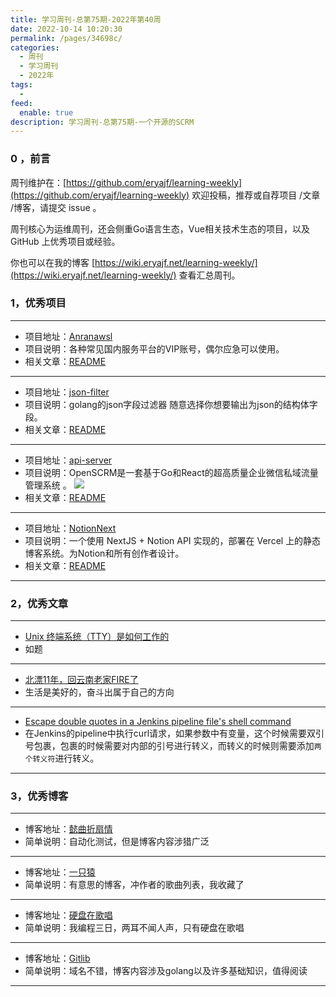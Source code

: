```yaml
---
title: 学习周刊-总第75期-2022年第40周
date: 2022-10-14 10:20:30
permalink: /pages/34698c/
categories:
  - 周刊
  - 学习周刊
  - 2022年
tags:
  -
feed:
  enable: true
description: 学习周刊-总第75期-一个开源的SCRM
---
```



### 0 ，前言

周刊维护在：[https://github.com/eryajf/learning-weekly](https://github.com/eryajf/learning-weekly)  欢迎投稿，推荐或自荐项目 /文章 /博客，请提交 issue 。

周刊核心为运维周刊，还会侧重Go语言生态，Vue相关技术生态的项目，以及 GitHub 上优秀项目或经验。

你也可以在我的博客 [https://wiki.eryajf.net/learning-weekly/](https://wiki.eryajf.net/learning-weekly/) 查看汇总周刊。


### 1，优秀项目

---
- 项目地址：[Anranawsl](https://github.com/anran-world/Anranawsl)
- 项目说明：各种常见国内服务平台的VIP账号，偶尔应急可以使用。
- 相关文章：[README](https://github.com/anran-world/Anranawsl#readme)
---
- 项目地址：[json-filter](https://github.com/liu-cn/json-filter)
- 项目说明：golang的json字段过滤器 随意选择你想要输出为json的结构体字段。
- 相关文章：[README](https://github.com/liu-cn/json-filter#%E7%AE%80%E4%BD%93%E4%B8%AD%E6%96%87)
---
- 项目地址：[api-server](https://github.com/openscrm/api-server)
- 项目说明：OpenSCRM是一套基于Go和React的超高质量企业微信私域流量管理系统 。
  ![](http://t.eryajf.net/imgs/2022/10/efbbb5af047a4d18.png)
- 相关文章：[README](https://github.com/openscrm/api-server#readme)
---
- 项目地址：[NotionNext](https://github.com/tangly1024/NotionNext)
- 项目说明：一个使用 NextJS + Notion API 实现的，部署在 Vercel 上的静态博客系统。为Notion和所有创作者设计。
- 相关文章：[README](https://github.com/tangly1024/NotionNext#readme)
---

### 2，优秀文章

---
- [Unix 终端系统（TTY）是如何工作的](https://waynerv.com/posts/how-tty-system-works/)
- 如题
---
- [北漂11年，回云南老家FIRE了](https://www.douban.com/group/topic/275845962/?_i=5415116lLRP-4m)
- 生活是美好的，奋斗出属于自己的方向
---
- [Escape double quotes in a Jenkins pipeline file's shell command](https://stackoverflow.com/questions/56583357/escape-double-quotes-in-a-jenkins-pipeline-files-shell-command)
- 在Jenkins的pipeline中执行curl请求，如果参数中有变量，这个时候需要双引号包裹，包裹的时候需要对内部的引号进行转义，而转义的时候则需要添加`两个转义符`进行转义。
---

### 3，优秀博客

---
- 博客地址：[懿曲折扇情](https://www.gaojs.com.cn/)
- 简单说明：自动化测试，但是博客内容涉猎广泛
---
- 博客地址：[一只猿](https://www.92ez.com/)
- 简单说明：有意思的博客，冲作者的歌曲列表，我收藏了
---
- 博客地址：[硬盘在歌唱](https://disksing.com/)
- 简单说明：我编程三日，两耳不闻人声，只有硬盘在歌唱
---
- 博客地址：[Gitlib](https://gitlib.com/)
- 简单说明：域名不错，博客内容涉及golang以及许多基础知识，值得阅读
---